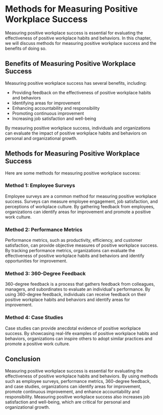Methods for Measuring Positive Workplace Success
=================================================================================================

Measuring positive workplace success is essential for evaluating the effectiveness of positive workplace habits and behaviors. In this chapter, we will discuss methods for measuring positive workplace success and the benefits of doing so.

Benefits of Measuring Positive Workplace Success
------------------------------------------------

Measuring positive workplace success has several benefits, including:

* Providing feedback on the effectiveness of positive workplace habits and behaviors
* Identifying areas for improvement
* Enhancing accountability and responsibility
* Promoting continuous improvement
* Increasing job satisfaction and well-being

By measuring positive workplace success, individuals and organizations can evaluate the impact of positive workplace habits and behaviors on personal and organizational growth.

Methods for Measuring Positive Workplace Success
------------------------------------------------

Here are some methods for measuring positive workplace success:

### Method 1: Employee Surveys

Employee surveys are a common method for measuring positive workplace success. Surveys can measure employee engagement, job satisfaction, and perceptions of workplace culture. By gathering feedback from employees, organizations can identify areas for improvement and promote a positive work culture.

### Method 2: Performance Metrics

Performance metrics, such as productivity, efficiency, and customer satisfaction, can provide objective measures of positive workplace success. By tracking performance metrics, organizations can evaluate the effectiveness of positive workplace habits and behaviors and identify opportunities for improvement.

### Method 3: 360-Degree Feedback

360-degree feedback is a process that gathers feedback from colleagues, managers, and subordinates to evaluate an individual's performance. By using 360-degree feedback, individuals can receive feedback on their positive workplace habits and behaviors and identify areas for improvement.

### Method 4: Case Studies

Case studies can provide anecdotal evidence of positive workplace success. By showcasing real-life examples of positive workplace habits and behaviors, organizations can inspire others to adopt similar practices and promote a positive work culture.

Conclusion
----------

Measuring positive workplace success is essential for evaluating the effectiveness of positive workplace habits and behaviors. By using methods such as employee surveys, performance metrics, 360-degree feedback, and case studies, organizations can identify areas for improvement, promote continuous improvement, and enhance accountability and responsibility. Measuring positive workplace success also increases job satisfaction and well-being, which are critical for personal and organizational growth.
